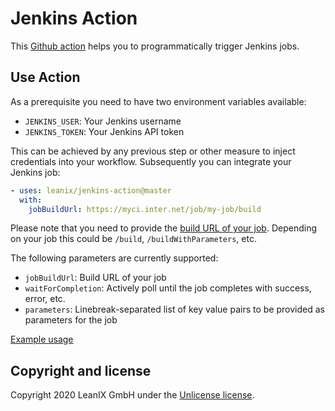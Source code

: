 # Jenkins Action

This [Github action](https://github.com/features/actions) helps you to programmatically trigger Jenkins jobs.

## Use Action

As a prerequisite you need to have two environment variables available:

* `JENKINS_USER`: Your Jenkins username
* `JENKINS_TOKEN`: Your Jenkins API token

This can be achieved by any previous step or other measure to inject credentials into your workflow.
Subsequently you can integrate your Jenkins job:

```yaml
- uses: leanix/jenkins-action@master
  with:
    jobBuildUrl: https://myci.inter.net/job/my-job/build
```

Please note that you need to provide the [build URL of your job](https://www.jenkins.io/doc/book/using/remote-access-api/). Depending on your job this could be `/build`, `/buildWithParameters`, etc.

The following parameters are currently supported:

* `jobBuildUrl`: Build URL of your job
* `waitForCompletion`: Actively poll until the job completes with success, error, etc.
* `parameters`: Linebreak-separated list of key value pairs to be provided as parameters for the job  

[Example usage](https://github.com/leanix/jenkins-action/blob/master/.github/workflows/main.yml)

## Copyright and license

Copyright 2020 LeanIX GmbH under the [Unlicense license](LICENSE).

